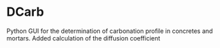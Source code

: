 # DCarb
Python GUI for the determination of carbonation profile in concretes and mortars. Added calculation of the diffusion coefficient
